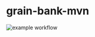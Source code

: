 # grain-bank-mvn

![example workflow]([https://github.com/Brys49/grain-bank-mvn/actions/workflows/ci.yml/badge.svg])
